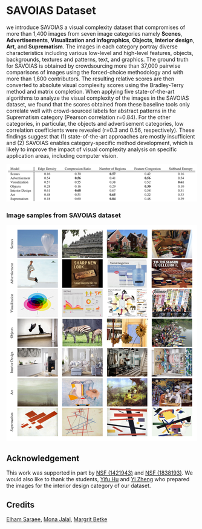 # SAVOIAS Dataset
we introduce SAVOIAS a visual complexity dataset that compromises of more than 1,400 images from seven image categories
namely **Scenes**, **Advertisements**, **Visualization and infographics**, **Objects**, **Interior design**,
**Art**, and **Suprematism**. The images in each category portray diverse characteristics including various low-level and high-level features, objects, backgrounds, textures and patterns, text, and graphics. The ground truth for SAVOIAS is obtained by crowdsourcing more than 37,000 pairwise comparisons of images using the forced-choice methodology and with more than 1,600
contributors. The resulting relative scores are then converted to absolute visual complexity scores using the Bradley-Terry
method and matrix completion. When applying five state-of-the-art algorithms to analyze the visual complexity of the images
in the SAVOIAS dataset, we found that the scores obtained from these baseline tools only correlate well with crowd-sourced
labels for abstract patterns in the Suprematism category (Pearson correlation r=0.84). For the other categories, 
in particular, the objects and advertisement categories, low correlation coefficients were revealed (r=0.3 and 0.56,
respectively). These findings suggest that (1) state-of-the-art approaches are mostly insufficient and (2) SAVOIAS enables
category-specific method development, which is likely to improve the impact of visual complexity analysis on specific
application areas, including computer vision.


![alt text](https://raw.githubusercontent.com/esaraee/Savoias-Dataset/master/baselines.png)

### Image samples from SAVOIAS dataset

![alt text](https://raw.githubusercontent.com/esaraee/Savoias-Dataset/master/SAVOIAS-image-samples.png)


## Acknowledgement

This work was supported in part by [NSF (1421943)](https://nsf.gov/awardsearch/showAward?AWD_ID=1421943) and [NSF (1838193)](https://www.nsf.gov/awardsearch/showAward?AWD_ID=1838193&HistoricalAwards=false). We would also like to thank the students, [Yifu Hu](http://cs-people.bu.edu/yfhu) and [Yi Zheng](http://cs-people.bu.edu/yizheng/) who prepared the images for the interior design category of our dataset.

## Credits

[Elham Saraee](http://cs-people.bu.edu/esaraee/), [Mona Jalal](http://monajalal.com), [Margrit Betke](http://www.cs.bu.edu/~betke/)




